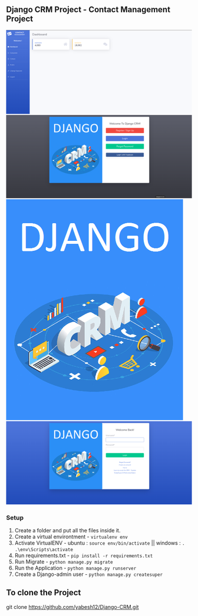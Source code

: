 ## Django CRM Project - Contact Management Project 

![Image of CRM](https://github.com/yabesh12/Django-CRM/blob/master/static/img/Home.jpg "CRM")
![Image of Sign Up](https://github.com/yabesh12/Django-CRM/blob/master/static/img/Signup.jpg "Sign Up")
![Image of CRM Home](https://github.com/yabesh12/Django-CRM/blob/master/static/img/django-crm-home.jpg "CRM Home")
![Image of Login](https://github.com/yabesh12/Django-CRM/blob/master/static/img/login.jpg "Login")

### Setup
1. Create a folder and put all the files inside it.
2. Create a virtual environtment - `virtualenv env`
3. Activate VirtualENV - ubuntu : `source env/bin/activate` || windows : `. .\env\Scripts\activate`
4. Run requirements.txt - `pip install -r requirements.txt`
5. Run Migrate - `python manage.py migrate`
6. Run the Application - `python manage.py runserver`
7. Create a Django-admin user - `python manage.py createsuper`

## To clone the Project
git clone https://github.com/yabesh12/Django-CRM.git